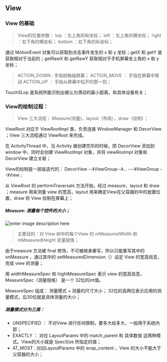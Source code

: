 View
---
### View 的基础
> View的位置参数：
> top ：左上角的纵坐标；
> left ：左上角的横坐标；
> right ：右下角的横坐标；
> bottom ：右下角的纵坐标；

通过 MotionEvent 对象可以获取到点击事件发生的 x 和 y 坐标；getX 和 getY 是获取相对于当前的；getRawX 和 getRawY 获取相对于手机屏幕坐上角的 x 和 y 坐标；
> ACTION_DOWN : 手指刚触碰屏幕；
> ACTION_MOVE ： 手指在屏幕中移动
> ACTION_UP ： 手指从屏幕中松开的那一刻；

TouchSLop 是系统所能识别出被认为滑动的最小距离，和具体设备有关；

### View的绘制过程：
> View 三大流程： Measure(测量)，layout（布局），draw（绘制）；
  
ViewRoot 对应于 ViewRootImpl 类，负责连接 WindowManager 和 DecorView ；View 三大流程通过 ViewRoot 来完成。

在 ActivityThread 中，当 Activity 被创建完毕的时候，把 DecorView 添加到 window 中，同时会创建 ViewRootImpl 对象，并将 viewRooImpl 对象和 DecorView 建立关联；

View的绘制是一层层迭代的：
DecorView --》ViewGroup--》... ---》ViewGroup --》View ;

从 ViewRoot 的 performTraversals 方法开始，经过 measure，layout 和 draw ；measure 用来测量 view 的宽高，layout 用来确定View在父容器的中的放置位置，draw 将 View 绘制在屏幕上； 

##### Measure: 测量每个控件的大小；
![enter image description here](http://img.blog.csdn.net/20150529163050000)
> 主要目的：对 View 树中的每个View 的 mMeasuredWidth 和 mMeasuredHeight 变量赋值；


 由于measure 方法被 final 修饰，不可被继承重写，所以只能重写其中的 onMeasure ，通过其中的 setMeasuredDimension（）设定 View 的宽高信息，完成 view 的测量；

用 widthMeasureSpec 和  hightMeasureSpec 表示 view 的宽高信息，MeasureSpec（测量规格） 是一个 32位的int值。

MeasureSpec 组成： 测量模式 + 测量的尺寸大小； 32位的高两位表示应用的测量模式，后30位就是具体测量的大小；

##### 测量模式分为三类：
+ UNSPECIFIED ： 不对View 进行任何限制，要多大给多大，一般用于系统内部；
+ EXACTLY ： 对应 LayoutParams 中的 match_parent 和 具体数值 这两种模式。View的大小就是 SpecSize 所指定的值；
+ AT_MOST :  对应LayoutParams 中的 wrap_content ，View 的大小不能大于父容器的大小；

